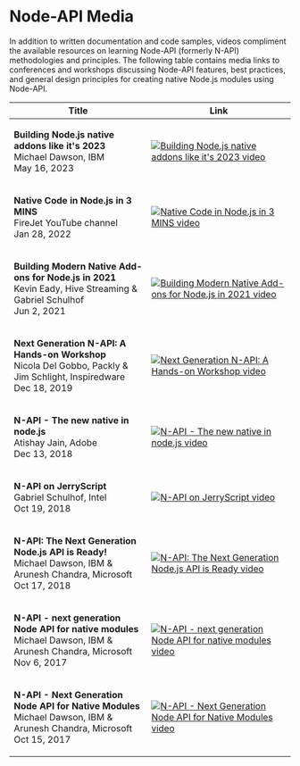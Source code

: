 # Node-API Media

In addition to written documentation and code samples, videos compliment the
available resources on learning Node-API (formerly N-API) methodologies and
principles. The following table contains media links to conferences and
workshops discussing Node-API features, best practices, and general design
principles for creating native Node.js modules using Node-API.

<table>
<thead><tr><th>Title</th><th>Link</th></tr></thead>
<tbody><tr><td valign="top">

**Building Node.js native addons like it's 2023**<br/>
Michael Dawson, IBM<br/>
May 16, 2023

</td><td>

[![Building Node.js native addons like it's 2023 video](https://img.youtube.com/vi/jzP8lyYqPzg/0.jpg)](https://www.youtube.com/watch?v=jzP8lyYqPzg&t=3717s)

</td></tr><tr><td valign="top">

**Native Code in Node.js in 3 MINS**<br/>
FireJet YouTube channel<br/>
Jan 28, 2022

</td><td>

[![Native Code in Node.js in 3 MINS video](https://img.youtube.com/vi/CJqERG2rBaU/0.jpg)](https://www.youtube.com/watch?v=CJqERG2rBaU)

</td></tr><tr><td valign="top">

**Building Modern Native Add-ons for Node.js in 2021**<br/>
Kevin Eady, Hive Streaming & Gabriel Schulhof<br/>
Jun 2, 2021

</td><td>

[![Building Modern Native Add-ons for Node.js in 2021 video](https://img.youtube.com/vi/4cCSPw-I0GE/0.jpg)](https://www.youtube.com/watch?v=4cCSPw-I0GE)

</td></tr><tr><td valign="top">

**Next Generation N-API: A Hands-on Workshop**<br/>
Nicola Del Gobbo, Packly & Jim Schlight, Inspiredware<br/>
Dec 18, 2019

</td><td>

[![Next Generation N-API: A Hands-on Workshop video](https://img.youtube.com/vi/-v4Q0y4CeRA/0.jpg)](https://www.youtube.com/watch?v=-v4Q0y4CeRA)

</td></tr><tr><td valign="top">

**N-API - The new native in node.js**<br/>
Atishay Jain, Adobe<br/>
Dec 13, 2018

</td><td>

[![N-API - The new native in node.js video](https://img.youtube.com/vi/E0w7Tc0f2fA/0.jpg)](https://www.youtube.com/watch?v=E0w7Tc0f2fA)

</td></tr><tr><td valign="top">

**N-API on JerryScript**<br/>
Gabriel Schulhof, Intel<br/>
Oct 19, 2018

</td><td>

[![N-API on JerryScript video](https://img.youtube.com/vi/Pxabz_FA1IU/0.jpg)](https://www.youtube.com/watch?v=Pxabz_FA1IU)

</td></tr><tr><td valign="top">

**N-API: The Next Generation Node.js API is Ready!**<br/>
Michael Dawson, IBM & Arunesh Chandra, Microsoft<br/>
Oct 17, 2018

</td><td>

[![N-API: The Next Generation Node.js API is Ready video](https://img.youtube.com/vi/BrJcsYjp8Nw/0.jpg)](https://www.youtube.com/watch?v=BrJcsYjp8Nw)

</td></tr><tr><td valign="top">

**N-API - next generation Node API for native modules**<br/>
Michael Dawson, IBM & Arunesh Chandra, Microsoft<br/>
Nov 6, 2017

</td><td>

[![N-API - next generation Node API for native modules video](https://img.youtube.com/vi/E848bgHfoxE/0.jpg)](https://www.youtube.com/watch?v=E848bgHfoxE)

</td></tr><tr><td valign="top">

**N-API - Next Generation Node API for Native Modules**<br/>
Michael Dawson, IBM & Arunesh Chandra, Microsoft<br/>
Oct 15, 2017

</td><td>

[<img
  alt="N-API - Next Generation Node API for Native Modules video"
  src="https://img.youtube.com/vi/-Oniup60Afs/0.jpg" />
](https://www.youtube.com/watch?v=-Oniup60Afs)

</td></tr></tbody>
</table>